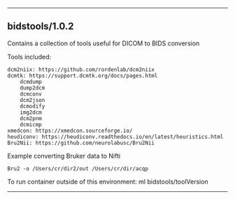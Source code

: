 
----------------------------------
## bidstools/1.0.2 ##
Contains a collection of tools useful for DICOM to BIDS conversion

Tools included:
```
dcm2niix: https://github.com/rordenlab/dcm2niix
dcmtk: https://support.dcmtk.org/docs/pages.html
    dcmdump
    dump2dcm
    dcmconv
    dcm2json
    dcmodify
    img2dcm
    dcm2pnm
    dcmicmp
xmedcon: https://xmedcon.sourceforge.io/
heudiconv: https://heudiconv.readthedocs.io/en/latest/heuristics.html
Bru2Nii: https://github.com/neurolabusc/Bru2Nii
```

Example converting Bruker data to Nifti
```
Bru2 -o /Users/cr/dir2/out /Users/cr/dir/acqp
```

To run container outside of this environment: ml bidstools/toolVersion

----------------------------------
